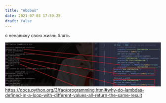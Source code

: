 ```yaml
---
title: "Abobus"
date: 2021-07-03 17:59:25
draft: false
---
```


я ненавижу свою жизнь блять

![](/img/vk/V_GmMeIcEhg.jpg)
            https://docs.python.org/3/faq/programming.html#why-do-lambdas-defined-in-a-loop-with-different-values-all-return-the-same-result
